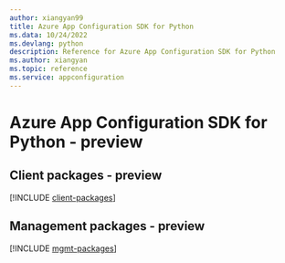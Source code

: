 ```yaml
---
author: xiangyan99
title: Azure App Configuration SDK for Python
ms.data: 10/24/2022
ms.devlang: python
description: Reference for Azure App Configuration SDK for Python
ms.author: xiangyan
ms.topic: reference
ms.service: appconfiguration
---
```

# Azure App Configuration SDK for Python - preview

## Client packages - preview
[!INCLUDE [client-packages](app-configuration-client-index.md)]
## Management packages - preview
[!INCLUDE [mgmt-packages](app-configuration-mgmt-index.md)]